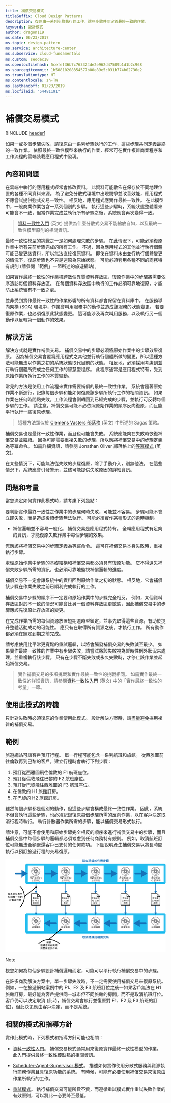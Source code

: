 ```yaml
---
title: 補償交易模式
titleSuffix: Cloud Design Patterns
description: 復原由一系列步驟執行的工作，這些步驟共同定義最終一致的作業。
keywords: 設計模式
author: dragon119
ms.date: 06/23/2017
ms.topic: design-pattern
ms.service: architecture-center
ms.subservice: cloud-fundamentals
ms.custom: seodec18
ms.openlocfilehash: 5cefef36b7c763324de2e962d47509b1d1b2c968
ms.sourcegitcommit: 1b50810208354577b00e89e5c031b774b02736e2
ms.translationtype: HT
ms.contentlocale: zh-TW
ms.lasthandoff: 01/23/2019
ms.locfileid: "54481191"
---
```

# <a name="compensating-transaction-pattern"></a>補償交易模式

[!INCLUDE [header](../_includes/header.md)]

如果一或多個步驟失敗，請復原由一系列步驟執行的工作，這些步驟共同定義最終的一致作業。 依照最終一致性模型來執行的作業，經常可在實作複雜商業程序和工作流程的雲端裝載應用程式中發現。

## <a name="context-and-problem"></a>內容和問題

在雲端中執行的應用程式經常會修改資料。 此資料可能散佈在保存於不同地理位置的各種不同資料來源。 為了避免分散式環境中出現競爭並改善效能，應用程式不應嘗試提供強式交易一致性。 相反地，應用程式應實作最終一致性。 在此模型中，一般商業作業包含一系列個別的步驟。 執行這些步驟時，系統狀態整體看來可能會不一致，但當作業完成並執行所有步驟之後，系統應會再次變得一致。

> [資料一致性入門](https://msdn.microsoft.com/library/dn589800.aspx) \(英文\) 提供為什麼分散式交易不能縮放自如，以及最終一致性模型原則的相關資訊。

最終一致性模型的挑戰之一是如何處理失敗的步驟。 在此情況下，可能必須復原作業中所有先前步驟完成的所有工作。 不過，因為應用程式的其他並行執行個體可能已變更該資料，所以無法直接復原資料。 即使在資料未由並行執行個體變更的情況下，復原步驟也不只是還原為原始狀態。 可能必須套用各種不同的商務特有規則 (請參閱「範例」一節所述的旅遊網站)。

如果實作最終一致性的作業橫跨數個異質資料存放區，復原作業中的步驟將需要依序造訪每個資料存放區。 在每個資料存放區中執行的工作必須可靠地復原，才能防止系統留有不一致之處。

並非受到實作最終一致性的作業影響的所有資料都會保留在資料庫中。 在服務導向架構 (SOA) 環境中，作業會叫用服務中的動作並造成該服務的狀態變更。 若要復原作業，也必須復原此狀態變更。 這可能涉及再次叫用服務，以及執行另一個動作以反轉第一個動作的效果。

## <a name="solution"></a>解決方法

解決方式就是實作補償交易。 補償交易中的步驟必須將原始作業中的步驟效果復原。 因為補償交易會覆寫應用程式之其他並行執行個體所做的變更，所以這種方法可能無法以作業之初的系統狀態取代目前的狀態。 相反地，必須採用考慮到並行執行個體所完成之任何工作的智慧型程序。 此程序通常是應用程式特有，受到原始作業所執行工作的本質驅動。

常見的方法是使用工作流程來實作需要補償的最終一致性作業。 系統會隨著原始作業不斷進行，記錄每個步驟和能如何復原該步驟所執行工作的相關資訊。 如果作業在任何時間點失敗，工作流程會倒轉回到已經完成的步驟，並執行可反轉每個步驟的工作。 請注意，補償交易可能不必依照原始作業的順序反向復原，而且能平行執行一些復原步驟。

> 這種方法類似於 [Clemens Vasters 部落格](https://vasters.com/clemensv/2012/09/01/Sagas.aspx) \(英文\) 中所述的 Sagas 策略。

補償交易也是最終一致性作業，而且也可能會失敗。 系統應能夠在失敗時恢復補償交易並繼續。 因為可能需要重複失敗的步驟，所以應將補償交易中的步驟定義為等冪命令。 如需詳細資訊，請參閱 Jonathan Oliver 部落格上的[等冪模式](https://blog.jonathanoliver.com/idempotency-patterns/) \(英文\)。

在某些情況下，可能無法從失敗的步驟復原，除了手動介入，別無他法。 在這些情況下，系統應會引發警示，並儘可能提供失敗原因的詳細資訊。

## <a name="issues-and-considerations"></a>問題和考量

當您決定如何實作此模式時，請考慮下列幾點：

要判斷實作最終一致性之作業中的步驟何時失敗，可能並不容易。 步驟可能不會立即失敗，而是造成後續步驟無法執行。 可能必須實作某種形式的逾時機制。

- 補償邏輯並不容易一般化。 補償交易是應用程式特有。 全賴應用程式有足夠的資訊，才能復原失敗作業中每個步驟的效果。

您應該將補償交易中的步驟定義為等冪命令。 這可在補償交易本身失敗時，重複執行步驟。

處理原始作業中步驟的基礎結構和補償交易都必須具有復原功能。 它不得遺失補償失敗步驟所需的資訊，也必須可靠地監視補償邏輯的進度。

補償交易不一定會讓系統中的資料回到原始作業之初的狀態。 相反地，它會補償該步驟在作業失敗之前已順利完成執行的工作。

補償交易中步驟的順序不一定要和原始作業中的步驟完全相反。 例如，某個資料存放區對於不一致的情況可能會比另一個資料存放區更敏感，因此補償交易中的步驟應該先復原此存放區的變更。

在完成作業所需的每個資源放置短期逾時型鎖定，並事先取得這些資源，有助於提升整體活動成功的可能性。 應只有在取得所有資源之後，才執行工作。 所有動作都必須在鎖定到期之前完成。

請考慮使用比平常更寬鬆的重試邏輯，以將會觸發補償交易的失敗減至最少。 如果實作最終一致性的作業中有步驟失敗，請嘗試將該失敗視為暫時性例外狀況來處理，並重複執行該步驟。 只有在步驟不斷失敗或永久失敗時，才停止該作業並起始補償交易。

> 實作補償交易的多項挑戰和實作最終一致性的挑戰相同。 如需實作最終一致性的詳細資訊，請參閱[資料一致性入門](https://msdn.microsoft.com/library/dn589800.aspx) \(英文\) 中的「實作最終一致性的考量」一節。

## <a name="when-to-use-this-pattern"></a>使用此模式的時機

只針對失敗時必須復原的作業使用此模式。 設計解決方案時，請盡量避免採用複雜的補償交易。

## <a name="example"></a>範例

旅遊網站可讓客戶預訂行程。 單一行程可能包含一系列航班和旅館。 從西雅圖前往倫敦再到巴黎的客戶，建立行程時會執行下列步驟：

1. 預訂從西雅圖飛往倫敦的 F1 航班座位。
2. 預訂從倫敦飛往巴黎的 F2 航班座位。
3. 預訂從巴黎飛往西雅圖的 F3 航班座位。
4. 在倫敦的 H1 旅館訂房。
5. 在巴黎的 H2 旅館訂房。

雖然每個步驟都是個別的動作，但這些步驟會構成最終一致性作業。 因此，系統不但會執行這些步驟，也必須記錄復原每個步驟所需的反向作業，以在客戶決定取消行程時執行。 執行計數器作業所需的步驟，能以補償交易形式執行。

請注意，可能不會使用和原始步驟完全相反的順序來進行補償交易中的步驟，而且補償交易中每個步驟的邏輯都必須考慮到任何商務特有規則。 例如，取消航班訂位可能無法全額退還客戶已支付的任何款項。 下圖說明產生補償交易以將長時間執行以預訂旅遊行程的交易復原。

![產生補償交易以將長時間執行以預訂旅遊行程的交易復原](./_images/compensating-transaction-diagram.png)

> [!NOTE]
> 視您如何為每個步驟設計補償邏輯而定，可能可以平行執行補償交易中的步驟。

在許多商務解決方案中，單一步驟失敗時，不一定需要使用補償交易來復原系統。 例如，&mdash;在旅遊網站案例中的 F1、F2 及 F3 航班訂位之後&mdash;如果客戶無法在 H1 旅館訂房，最好能為客戶提供同一城市但不同旅館的房間，而不是取消航班訂位。 客戶仍可以決定取消 (此時，補償交易會執行並復原對 F1、F2 及 F3 航班的訂位)，但此決策應由客戶決定，而不是系統。

## <a name="related-patterns-and-guidance"></a>相關的模式和指導方針

實作此模式時，下列模式和指導方針可能也相關：

- [資料一致性入門](https://msdn.microsoft.com/library/dn589800.aspx)。 補償交易模式通常用來復原實作最終一致性模型的作業。 此入門提供最終一致性優缺點的相關資訊。

- [Scheduler-Agent-Supervisor 模式](./scheduler-agent-supervisor.md)。 描述如何實作使用分散式服務與資源執行商務作業且具復原功能的系統。 有時候，可能有必要使用補償交易來復原由作業所執行的工作。

- [重試模式](./retry.md)。 執行補償交易可能所費不貲，而遵循重試模式實作重試失敗作業的有效原則，可以將此一必要降至最低。

